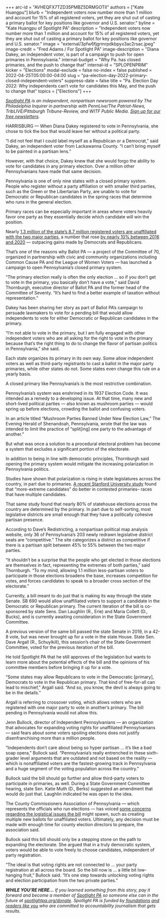 +++
arc-id = "AVHEQFX7TZD35PMBZ5DRMGOTII"
authors = ["Kate Huangpu"]
blurb = "Independent voters now number more than 1 million and account for 15% of all registered voters, yet they are shut out of casting a primary ballot for key positions like governor and U.S. senator."
byline = "Kate Huangpu of Spotlight PA"
description = "Independent voters now number more than 1 million and account for 15% of all registered voters, yet they are shut out of casting a primary ballot for key positions like governor and U.S. senator."
image = "external/3pfw6fjgrmrpdkbpyx3ac2rsac.jpeg"
image-credit = "Fred Adams / For Spotlight PA"
image-description = "Diana Dakey, an independent voter, is part of a campaign to push for open primaries in Pennsylvania."
internal-budget = "Why Pa. has closed primaries, and the push to change that"
internal-id = "SPLOPENPRIM"
kicker = "Elections"
modal-exclude = false
no-index = false
published = 2022-04-25T05:00:00-04:00
slug = "pa-election-day-2022-primary-closed-independent-voters"
suppress-date = false
title = "Pa. Election Day 2022: Why independents can’t vote for candidates this May, and the push to change that"
topics = ["Elections"]
+++

<a href="https://lesspage.com/"><i>Spotlight PA</i></a><i> is an independent, nonpartisan newsroom powered by The Philadelphia Inquirer in partnership with PennLive/The Patriot-News, TribLIVE/Pittsburgh Tribune-Review, and WITF Public Media. </i><a href="https://lesspage.com/newsletters"><i>Sign up for our free newsletters</i></a><i>.</i>

HARRISBURG — When Diana Dakey registered to vote in Pennsylvania, she chose to tick the box that would leave her without a political party.

“I did not feel that I could label myself as a Republican or a Democrat,” said Dakey, an independent voter from Lackawanna County. “I can’t bring myself to be painted in a partisan lens.”

However, with that choice, Dakey knew that she would forgo the ability to vote for candidates in any primary election. Over a million other Pennsylvanians have made that same decision.

<script src="https://lesspage.com/embed.js" async></script><div data-spl-embed-version="1" data-spl-src="https://lesspage.com/embeds/newsletter/"></div>

Pennsylvania is one of only nine states with a closed primary system. People who register without a party affiliation or with smaller third parties, such as the Green or the Libertarian Party, are unable to vote for Democratic or Republican candidates in the spring races that determine who runs in the general election.

Primary races can be especially important in areas where voters heavily favor one party as they essentially decide which candidate will win the position.

Nearly <a href="https://www.dos.pa.gov/VotingElections/OtherServicesEvents/VotingElectionStatistics/Documents/currentvotestats.xls">1.3 million of the state’s 8.7 million registered voters are unaffiliated with the two major parties,</a> a number that rose <a href="https://www.dos.pa.gov/VotingElections/OtherServicesEvents/VotingElectionStatistics/Documents/Annual%20Reports%20on%20Voter%20Registration/2020-Annual-Voter-Registration-Report.pdf">by nearly 10% between 2016 and 2020</a> — outpacing gains made by Democrats and Republicans.

That’s one of the reasons why Ballot PA — a project of the Committee of 70, organized in partnership with civic and community organizations including Common Cause PA and the League of Women Voters — has launched a campaign to open Pennsylvania’s closed primary system.

“The primary election really is often the only election … so if you don’t get to vote in the primary, you basically don’t have a vote,” said David Thornburgh, executive director of Ballot PA and the former head of the Committee of Seventy. “It’s hard to find a better example of taxation without representation.”

Dakey has been sharing her story as part of Ballot PA’s campaign to persuade lawmakers to vote for a pending bill that would allow independents to vote for either Democratic or Republican candidates in the primary.

“I’m not able to vote in the primary, but I am fully engaged with other independent voters who are all asking for the right to vote in the primary because that’s the right thing to do to change the flavor of partisan politics in Pennsylvania,” she said.

<div class="flourish-embed flourish-chart" data-src="visualisation/9613031"><script src="https://public.flourish.studio/resources/embed.js"></script></div>

Each state organizes its primary in its own way. Some allow independent voters as well as third-party registrants to cast a ballot in the major party primaries, while other states do not. Some states even change this rule on a yearly basis.

A closed primary like Pennsylvania’s is the most restrictive combination.

Pennsylvania’s system was enshrined in its 1937 Election Code. It was intended as a remedy to a developing issue. At that time, many new and short-lived political parties — also known as mushroom parties — would spring up before elections, crowding the ballot and confusing voters.

In an article titled “Mushroom Parties Banned Under New Election Law,” The Evening Herald of Shenandoah, Pennsylvania, wrote that the law was intended to limit the practice of “split[ing] one party to the advantage of another.”

But what was once a solution to a procedural electoral problem has become a system that excludes a significant portion of the electorate.

In addition to being in line with democratic principles, Thornburgh said opening the primary system would mitigate the increasing polarization in Pennsylvania politics.

Studies have shown that polarization is rising in state legislatures across the country, in part due to primaries. <a href="https://stanforddpl.org/papers/handan-nader_myers_hall_polarization_2022/handan-nader_myers_hall_polarization_2022.pdf">A recent Stanford University study</a> found that “more-extreme candidates” do better in contested primaries– races that have multiple candidates.

That same study found that nearly 80% of statehouse elections across the country are determined by the primary. In part due to self-sorting, most legislative districts are small enough that they have a politically cohesive partisan presence.

According to Dave’s Redistricting, a nonpartisan political map analysis website, only 36 of Pennsylvania’s 203 newly redrawn legislative district seats are “competitive.” The site categorizes a district as competitive if there is a partisan split between 45% to 55% between the two major parties.

“It shouldn’t be a surprise that the people who get elected in those elections are themselves in fact, representing the extremes of both parties,” said Thornburgh. “To my mind, allowing 1.1 million less-partisan voters to participate in those elections broadens the base, increases competition for votes, and forces candidates to speak to a broader cross section of the electorate.”

Currently, a bill meant to do just that is making its way through the state Senate. SB 690 would allow unaffiliated voters to support a candidate in the Democratic or Republican primary. The current iteration of the bill is co-sponsored by state Sens. Dan Laughlin (R., Erie) and Maria Collett (D., Bucks), and is currently awaiting consideration in the State Government Committee.

A previous version of the same bill passed the state Senate in 2019, in a 42-8 vote, but was never brought up for a vote in the state House. State Sen. Dave Argall (R., Schuylkill), this session’s chair of the State Government Committee, voted for the previous iteration of the bill.

He told Spotlight PA that he still approves of the legislation but wants to learn more about the potential effects of the bill and the opinions of his committee members before bringing it up for a vote.

“Some states may allow Republicans to vote in the Democratic [primary], Democrats to vote in the Republican primary. That kind of free-for-all can lead to mischief,” Argall said. “And so, you know, the devil is always going to be in the details.”

Argall is referring to crossover voting, which allows voters who are registered with one major party to vote in another’s primary. The bill pending in Pennsylvania would not allow this.

<script src="https://lesspage.com/embed.js" async></script><div data-spl-embed-version="1" data-spl-src="https://lesspage.com/embeds/donate/"></div>

Jenn Bullock, director of Independent Pennsylvanians — an organization that advocates for expanding voting rights for unaffiliated Pennsylvanians — said fears about some voters spoiling elections does not justify disenfranchising more than a million people.

“Independents don’t care about being so hyper partisan … it’s like a bad soap opera,” Bullock said. “Pennsylvania’s really entrenched in these sixth-grader level arguments that are outdated and not based on the reality — which is nonaffiliated voters are the fastest-growing track in Pennsylvania and a huge segment of the voting population across the country.”

Bullock said the bill should go further and allow third-party voters to participate in primaries, as well. During a State Government Committee hearing, state Sen. Katie Muth (D., Berks) suggested an amendment that would do just that. Laughlin indicated he was open to the idea.

The County Commissioners Association of Pennsylvania — which represents the officials who run elections — has voiced <a href="https://pacounties.org/getmedia/0893dec7-6ab2-4ceb-883c-7f0ee01dd12e/20220421SB690OpenPrimariesTestimonySenateStateGov.pdf">some concerns regarding the logistical issues the bill</a> might spawn, such as creating multiple new ballots for unaffiliated voters. Ultimately, any decision must be made with enough time for county election directors to prepare, the association said.

Bullock said this bill should only be a stepping stone on the path to expanding the electorate. She argued that in a truly democratic system, voters would be able to vote freely to choose candidates, independent of party registration.

“The ideal is that voting rights are not connected to … your party registration at all across the board. So the bill now is … a little bit low-hanging fruit,” Bullock said. “It’s one step towards unlocking voting rights and election participation from the two private parties.”

<i><b>WHILE YOU’RE HERE...</b></i><i> If you learned something from this story, pay it forward and become a member of </i><a href="https://lesspage.com/"><i>Spotlight PA</i></a><i> so someone else can in the future at </i><a href="http://spotlightpa.org/donate"><i>spotlightpa.org/donate</i></a><i>. Spotlight PA is funded by</i><a href="https://lesspage.com/support"><i> foundations</i></a><i> </i><a href="https://lesspage.com/support"><i>and readers like you</i></a><i> who are committed to accountability journalism that gets results.</i>
